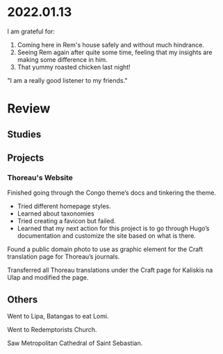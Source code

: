 # 2022.01.13

I am grateful for:

1. Coming here in Rem's house safely and without much hindrance.
2. Seeing Rem again after quite some time, feeling that my insights are making some difference in him.
3. That yummy roasted chicken last night!

"I am a really good listener to my friends."

# Review

## Studies

## Projects

### Thoreau's Website

Finished going through the Congo theme’s docs and tinkering the theme.

- Tried different homepage styles.
- Learned about taxonomies
- Tried creating a favicon but failed.
- Learned that my next action for this project is to go through Hugo’s documentation and customize the site based on what is there.

Found a public domain photo to use as graphic element for the Craft translation page for Thoreau’s journals.

Transferred all Thoreau translations under the Craft page for Kaliskis na Ulap and modified the page.

## Others

Went to Lipa, Batangas to eat Lomi.

Went to Redemptorists Church.

Saw Metropolitan Cathedral of Saint Sebastian.

